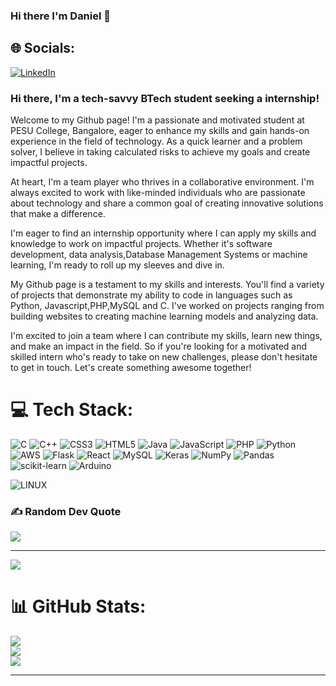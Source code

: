 ### Hi there I'm Daniel  👋
## 🌐 Socials:
[![LinkedIn](https://img.shields.io/badge/LinkedIn-%230077B5.svg?logo=linkedin&logoColor=white)](https://www.linkedin.com/in/jp-daniel-christopher-9a21a81ba/) 
<!--
**danielchristopher513/danielchristopher513** is a ✨ _special_ ✨ repository because its `README.md` (this file) appears on your GitHub profile.

Here are some ideas to get you started:

- 🔭 I’m currently working on ...
- 🌱 I’m currently learning ...
- 👯 I’m looking to collaborate on ...
- 🤔 I’m looking for help with ...
- 💬 Ask me about ...
- 📫 How to reach me: ...
- 😄 Pronouns: ...
- ⚡ Fun fact: ...
-->
### Hi there, I'm a tech-savvy BTech student seeking a internship!
Welcome to my Github page! I'm a passionate and motivated student at PESU College, Bangalore, eager to enhance my skills and gain hands-on experience in the field of technology. As a quick learner and a problem solver, I believe in taking calculated risks to achieve my goals and create impactful projects.

At heart, I'm a team player who thrives in a collaborative environment. I'm always excited to work with like-minded individuals who are passionate about technology and share a common goal of creating innovative solutions that make a difference.

I'm eager to find an internship opportunity where I can apply my skills and knowledge to work on impactful projects. Whether it's software development, data analysis,Database Management Systems or machine learning, I'm ready to roll up my sleeves and dive in.

My Github page is a testament to my skills and interests. You'll find a variety of projects that demonstrate my ability to code in languages such as Python, Javascript,PHP,MySQL and C. I've worked on projects ranging from building websites  to creating machine learning models and analyzing data.

I'm excited to join a team where I can contribute my skills, learn new things, and make an impact in the field. So if you're looking for a motivated and skilled intern who's ready to take on new challenges, please don't hesitate to get in touch. Let's create something awesome together!

# 💻 Tech Stack:
![C](https://img.shields.io/badge/c-%2300599C.svg?style=for-the-badge&logo=c&logoColor=white) ![C++](https://img.shields.io/badge/c++-%2300599C.svg?style=for-the-badge&logo=c%2B%2B&logoColor=white) ![CSS3](https://img.shields.io/badge/css3-%231572B6.svg?style=for-the-badge&logo=css3&logoColor=white) ![HTML5](https://img.shields.io/badge/html5-%23E34F26.svg?style=for-the-badge&logo=html5&logoColor=white) ![Java](https://img.shields.io/badge/java-%23ED8B00.svg?style=for-the-badge&logo=java&logoColor=white) ![JavaScript](https://img.shields.io/badge/javascript-%23323330.svg?style=for-the-badge&logo=javascript&logoColor=%23F7DF1E) ![PHP](https://img.shields.io/badge/php-%23777BB4.svg?style=for-the-badge&logo=php&logoColor=white) ![Python](https://img.shields.io/badge/python-3670A0?style=for-the-badge&logo=python&logoColor=ffdd54) ![AWS](https://img.shields.io/badge/AWS-%23FF9900.svg?style=for-the-badge&logo=amazon-aws&logoColor=white) ![Flask](https://img.shields.io/badge/flask-%23000.svg?style=for-the-badge&logo=flask&logoColor=white) ![React](https://img.shields.io/badge/react-%2320232a.svg?style=for-the-badge&logo=react&logoColor=%2361DAFB) ![MySQL](https://img.shields.io/badge/mysql-%2300f.svg?style=for-the-badge&logo=mysql&logoColor=white) ![Keras](https://img.shields.io/badge/Keras-%23D00000.svg?style=for-the-badge&logo=Keras&logoColor=white) ![NumPy](https://img.shields.io/badge/numpy-%23013243.svg?style=for-the-badge&logo=numpy&logoColor=white) ![Pandas](https://img.shields.io/badge/pandas-%23150458.svg?style=for-the-badge&logo=pandas&logoColor=white) ![scikit-learn](https://img.shields.io/badge/scikit--learn-%23F7931E.svg?style=for-the-badge&logo=scikit-learn&logoColor=white) ![Arduino](https://img.shields.io/badge/-Arduino-00979D?style=for-the-badge&logo=Arduino&logoColor=white)

![LINUX](https://img.shields.io/badge/Linux-FCC624?style=for-the-badge&logo=linux&logoColor=black)

### ✍️ Random Dev Quote
![](https://quotes-github-readme.vercel.app/api?type=horizontal&theme=radical)

---
[![](https://visitcount.itsvg.in/api?id=danielchristopher513&icon=0&color=0)](https://visitcount.itsvg.in)

<!-- Proudly created with GPRM ( https://gprm.itsvg.in ) -->
# 📊 GitHub Stats:
![](https://github-readme-stats.vercel.app/api?username=danielchristopher513&theme=dark&hide_border=false&include_all_commits=false&count_private=false)<br/>
![](https://github-readme-streak-stats.herokuapp.com/?user=danielchristopher513&theme=dark&hide_border=false)<br/>
![](https://github-readme-stats.vercel.app/api/top-langs/?username=danielchristopher513&theme=dark&hide_border=false&include_all_commits=false&count_private=false&layout=compact)

---

